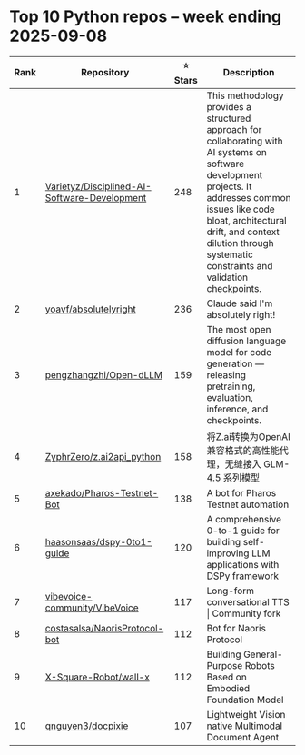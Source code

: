 # Top 10 Python repos – week ending 2025-09-08

| Rank | Repository | ⭐ Stars | Description |
| --- | --- | --- | --- |
| 1 | [Varietyz/Disciplined-AI-Software-Development](https://github.com/Varietyz/Disciplined-AI-Software-Development) | 248 | This methodology provides a structured approach for collaborating with AI systems on software development projects. It addresses common issues like code bloat, architectural drift, and context dilution through systematic constraints and validation checkpoints. |
| 2 | [yoavf/absolutelyright](https://github.com/yoavf/absolutelyright) | 236 | Claude said I'm absolutely right! |
| 3 | [pengzhangzhi/Open-dLLM](https://github.com/pengzhangzhi/Open-dLLM) | 159 | The most open diffusion language model for code generation — releasing pretraining, evaluation, inference, and checkpoints. |
| 4 | [ZyphrZero/z.ai2api_python](https://github.com/ZyphrZero/z.ai2api_python) | 158 | 将Z.ai转换为OpenAI兼容格式的高性能代理，无缝接入 GLM-4.5 系列模型 |
| 5 | [axekado/Pharos-Testnet-Bot](https://github.com/axekado/Pharos-Testnet-Bot) | 138 | A bot for Pharos Testnet automation |
| 6 | [haasonsaas/dspy-0to1-guide](https://github.com/haasonsaas/dspy-0to1-guide) | 120 | A comprehensive 0-to-1 guide for building self-improving LLM applications with DSPy framework |
| 7 | [vibevoice-community/VibeVoice](https://github.com/vibevoice-community/VibeVoice) | 117 | Long-form conversational TTS \| Community fork |
| 8 | [costasalsa/NaorisProtocol-bot](https://github.com/costasalsa/NaorisProtocol-bot) | 112 | Bot for Naoris Protocol |
| 9 | [X-Square-Robot/wall-x](https://github.com/X-Square-Robot/wall-x) | 112 | Building General-Purpose Robots Based on Embodied Foundation Model |
| 10 | [qnguyen3/docpixie](https://github.com/qnguyen3/docpixie) | 107 | Lightweight Vision native Multimodal Document Agent |
